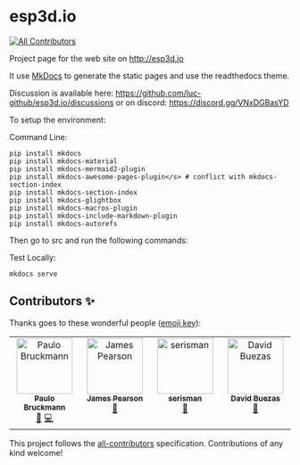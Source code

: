 # esp3d.io
<!-- ALL-CONTRIBUTORS-BADGE:START - Do not remove or modify this section -->
[![All Contributors](https://img.shields.io/badge/all_contributors-4-orange.svg?style=flat-square)](#contributors-)
<!-- ALL-CONTRIBUTORS-BADGE:END -->
Project page for the web site on http://esp3d.io

It use [MkDocs](https://www.mkdocs.org/) to generate the static pages and use the readthedocs theme.

Discussion is available here: https://github.com/luc-github/esp3d.io/discussions or on discord: https://discord.gg/VNxDGBasYD


To setup the environment:

Command Line:
```
pip install mkdocs
pip install mkdocs-material
pip install mkdocs-mermaid2-plugin
pip install mkdocs-awesome-pages-plugin</s> # conflict with mkdocs-section-index
pip install mkdocs-section-index
pip install mkdocs-glightbox
pip install mkdocs-macros-plugin
pip install mkdocs-include-markdown-plugin
pip install mkdocs-autorefs
```

Then go to src and run the following commands:

Test Locally:
```
mkdocs serve
```

## Contributors ✨

Thanks goes to these wonderful people ([emoji key](https://allcontributors.org/docs/en/emoji-key)):

<!-- ALL-CONTRIBUTORS-LIST:START - Do not remove or modify this section -->
<!-- prettier-ignore-start -->
<!-- markdownlint-disable -->
<table>
  <tbody>
    <tr>
      <td align="center" valign="top" width="14.28%"><a href="http://dev76.org"><img src="https://avatars.githubusercontent.com/u/222385?v=4?s=100" width="100px;" alt="Paulo Bruckmann"/><br /><sub><b>Paulo Bruckmann</b></sub></a><br /><a href="#ideas-peekpt" title="Ideas, Planning, & Feedback">🤔</a> <a href="https://github.com/luc-github/esp3d.io/commits?author=peekpt" title="Code">💻</a></td>
      <td align="center" valign="top" width="14.28%"><a href="https://github.com/jamespearson04"><img src="https://avatars.githubusercontent.com/u/26628667?v=4?s=100" width="100px;" alt="James Pearson"/><br /><sub><b>James Pearson</b></sub></a><br /><a href="https://github.com/luc-github/esp3d.io/commits?author=jamespearson04" title="Documentation">📖</a></td>
      <td align="center" valign="top" width="14.28%"><a href="https://github.com/serisman"><img src="https://avatars.githubusercontent.com/u/670207?v=4?s=100" width="100px;" alt="serisman"/><br /><sub><b>serisman</b></sub></a><br /><a href="https://github.com/luc-github/esp3d.io/commits?author=serisman" title="Documentation">📖</a></td>
      <td align="center" valign="top" width="14.28%"><a href="https://github.com/dbuezas"><img src="https://avatars.githubusercontent.com/u/777196?v=4?s=100" width="100px;" alt="David Buezas"/><br /><sub><b>David Buezas</b></sub></a><br /><a href="https://github.com/luc-github/esp3d.io/commits?author=dbuezas" title="Documentation">📖</a></td>
    </tr>
  </tbody>
</table>

<!-- markdownlint-restore -->
<!-- prettier-ignore-end -->

<!-- ALL-CONTRIBUTORS-LIST:END -->

This project follows the [all-contributors](https://github.com/all-contributors/all-contributors) specification. Contributions of any kind welcome!
